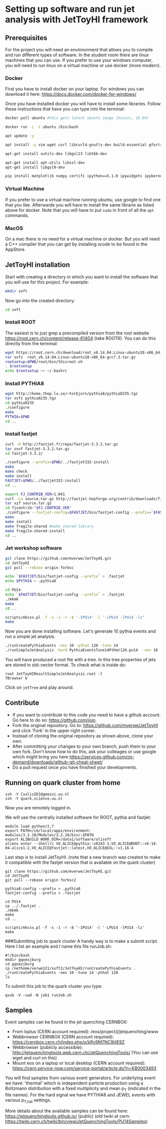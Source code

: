 # Setting up software and run jet analysis with JetToyHI framework

## Prerequisites

For the project you will need an envinronment that allows you to compile and run different types of software. In the student room there are linux machines that you can use. If you prefer to use your windows computer, you will need to run linux on a virtual machine or use docker (more modern).

### Docker
First you have to install docker on your laptop. For windows you can download it here: https://docs.docker.com/docker-for-windows/

Once you have installed docker you will have to install some libraries. Follow these instructions that have you can type into the terminal:
```sh
docker pull ubuntu #this gets latest ubuntu image (bionic, 18.04)

docker run -i -t ubuntu /bin/bash

apt update -y

apt install -y vim wget curl libcurl4-gnutls-dev build-essential gfortran cmake libmysqlclient-dev xorg-dev libglu1-mesa-dev libfftw3-dev libssl1.0 libssl1.0-dev libxml2-dev git unzip python-pip autoconf automake autopoint texinfo gettext libtool libtool-bin pkg-config bison flex libperl-dev libbz2-dev libboost-all-dev swig liblzma-dev libnanomsg-dev libyaml-cpp-dev rsync lsb-release unzip environment-modules

apt-get install xutils-dev libgsl23 libtbb-dev

apt-get install apt-utils libssl-dev
apt-get install libgsl0-dev

pip install matplotlib numpy certifi ipython==5.1.0 ipywidgets ipykernel notebook metakernel pyyaml
```

### Virtual Machine
If you prefer to use a virtual machine running ubuntu, use google to find one that you like. Afterwards you will have to install the same librarie as listed above for docker. Note that you will have to put `sudo` in front of all the `apt` commands.

### MacOS
On a mac there is no need for a virtual machine or docker. But you will need a C++ compiler that you can get by installing xcode to be found in the AppStore.

## JetToyHI installation

Start with creating a directory in which you want to install the software that you will use for this project. For example:
```sh
mkdir soft
```
Now go into the created directory:
```sh
cd soft
```

### Install ROOT
The easiest is to just grep a precompiled version from the root website https://root.cern.ch/content/release-61404 (take ROOT6). You can do this directly from the terminal:
```sh
wget https://root.cern.ch/download/root_v6.14.04.Linux-ubuntu18-x86_64-gcc7.3.tar.gz
tar xvfz  root_v6.14.04.Linux-ubuntu18-x86_64-gcc7.3.tar.gz
rootsetup=$PWD/root/bin/thisroot.sh
. $rootsetup
echo $rootsetup >> ~/.bashrc
```

### Install PYTHIA8
```sh
wget http://home.thep.lu.se/~torbjorn/pythia8/pythia8235.tgz
tar xvfz pythia8235.tgz
cd pythia8235
./configure
make
PYTHIA=$PWD
cd ..
```

### Install fastjet

```sh
curl -O http://fastjet.fr/repo/fastjet-3.3.2.tar.gz 
tar zxvf fastjet-3.3.2.tar.gz
cd fastjet-3.3.2/

./configure --prefix=$PWD/../fastjet332-install
make
make check
make install
FASTJET=$PWD/../fastjet332-install
cd ..

export FJ_CONTRIB_VER=1.041 
curl -Lo source.tar.gz http://fastjet.hepforge.org/contrib/downloads/fjcontrib-"$FJ_CONTRIB_VER".tar.gz
tar xzf source.tar.gz
cd fjcontrib-"$FJ_CONTRIB_VER"
./configure --fastjet-config=$FASTJET/bin/fastjet-config --prefix=`$FASTJET/bin/fastjet-config --prefix`
make 
make install 
make fragile-shared #make shared library
make fragile-shared-install
cd ..
```

### Jet workshop software
```sh
git clone https://github.com/mverwe/JetToyHI.git
cd JetToyHI
git pull --rebase origin forbsc

echo `$FASTJET/bin/fastjet-config --prefix` > .fastjet
echo $PYTHIA > .pythia8
```

```sh
cd PU14
echo `$FASTJET/bin/fastjet-config --prefix` > .fastjet
./mkmk
make
cd ..

scripts/mkcxx.pl -f -s -1 -r -8 '-IPU14' -l '-LPU14 -lPU14 -lz'
make
```

Now you are done installing software. Let's generate 10 pythia events and run a simple jet analysis.
```sh
./runCreatePythiaEvents -nev 10 -pthat 120 -tune 14
./runSimpleJetAnalysis -hard PythiaEventsTune14PtHat120.pu14  -nev 10
```

You will have produced a root file with a tree. In this tree properties of jets are stored in std::vector format. To check what is inside do:
```
root JetToyHIResultSimpleJetAnalysis.root -l
TBrowser b
```
Click on `jetTree` and play around.

## Contribute
* If you want to contribute to this code you need to have a github account. Go here to do so: https://github.com/join.
* Fork the original repository. Go to: https://github.com/mverwe/JetToyHI and click 'Fork' in the upper right corner.
* Instead of cloning the original repository as shown above, clone your own.
* After committing your changes to your own branch, push them to your own fork. Don't know how to do this, ask your colleages or use google which might bring you here https://services.github.com/on-demand/downloads/github-git-cheat-sheet/
* Do a pull request once you have finished your developments.

## Running on quark cluster from home
```
ssh -Y [solisID]@gemini.uu.nl
ssh -Y quark.science.uu.nl
```
Now you are remotely logged in.

We will use the centrally installed software for ROOT, pythia and fastjet:
```
module load python/2.7
export PATH=/cm/local/apps/environment-modules/3.2.10/Modules/3.2.10/bin/:$PATH
export ALIBUILD_WORK_DIR=/data1/software/alisoft
alienv enter --shellrc VO_ALICE@pythia::v8243-3,VO_ALICE@ROOT::v6-18-04-alice1-2,VO_ALICE@fastjet::latest,VO_ALICE@GSL::v1.16-4
```

Last step is to install JetToyHI. (note that a new branch was created to make it compatible with the fastjet version that is available on the quark cluster)
```
git clone https://github.com/mverwe/JetToyHI.git
cd JetToyHI
git pull --rebase origin forbsc2

pythia8-config --prefix > .pythia8
fastjet-config --prefix > .fastjet

cd PU14
cp ../.fastjet .
./mkmk
make
cd ..

scripts/mkcxx.pl -f -s -1 -r -8 '-IPU14' -l '-LPU14 -lPU14 -lz'
make
```

###Submitting job to quark cluster
A handy way is to make a submit script. Here I list an example and I name this file runJob.sh:
```
#!/bin/bash
mkdir gqoexjburg
cd gqoexjburg
cp /nethome/verwe121/soft2/JetToyHI/runCreatePythiaEvents .
./runCreatePythiaEvents -nev 10 -tune 14 -pthat 120
ls
```
To submit this job to the quark cluster you type:
```
qsub -V -cwd -N job1 runJob.sh
```

## Samples
Event samples can be found in the jet quenching CERNBOX:
* From lxplus (CERN account required): /eos/project/j/jetquenching/www
* Webbrowser CERNBOX (CERN account required): https://cernbox.cern.ch/index.php/s/kRy9M7NC9iilE9Z
* Webbrowser (publicly accessible): http://jetquenchingtools.web.cern.ch/JetQuenchingTools/ (You can use wget and curl on this)
* Mount eos on a laptop or local desktop (CERN account required): https://cern.service-now.com/service-portal/article.do?n=KB0003493 

You will find samples from various event generators. For underlying event we have: 'thermal' which is independent particle production using a Boltzmann distribution with a fixed multiplicity and mean p<sub>T</sub> (indicated in the file names). For the hard signal we have PYTHIA8 and JEWEL events with various p<sub>T,hat</sub> settings.

More details about the available samples can be found here: https://jetquenchingtools.github.io/ (public)
(old twiki at cern: https://twiki.cern.ch/twiki/bin/view/JetQuenchingTools/PU14Samples)


